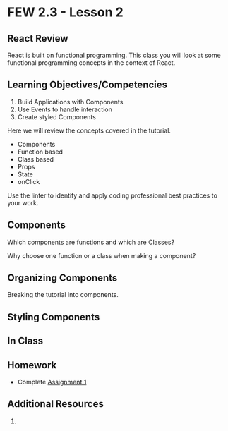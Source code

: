 # FEW 2.3 - Lesson 2

## React Review

React is built on functional programming. This class you will look at some functional programming concepts in the context of React.

## Learning Objectives/Competencies

1. Build Applications with Components 
1. Use Events to handle interaction 
1. Create styled Components

Here we will review the concepts covered in the tutorial.

- Components 
 - Function based 
 - Class based
- Props
- State 
- onClick

Use the linter to identify and apply coding professional best practices to your work.

## Components

Which components are functions and which are Classes? 

Why choose one function or a class when making a component? 

## Organizing Components

Breaking the tutorial into components. 

## Styling Components



## In Class



## Homework

- Complete [Assignment 1](../Assignments/Assignment-01.md)

## Additional Resources

1. 

